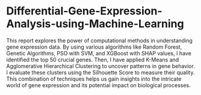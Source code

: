 # Differential-Gene-Expression-Analysis-using-Machine-Learning

This report explores the power of computational methods in understanding gene expression data. By using various algorithms like Random Forest, Genetic Algorithms, PSO with SVM, and XGBoost with SHAP values, I have identified the top 50 crucial genes. Then, I have applied K-Means and Agglomerative Hierarchical Clustering to uncover patterns in gene behavior. I evaluate these clusters using the Silhouette Score to measure their quality. This combination of techniques helps us gain insights into the intricate world of gene expression and its potential impact on biological processes.
